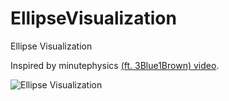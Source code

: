 # EllipseVisualization
Ellipse Visualization

Inspired by minutephysics [(ft. 3Blue1Brown) video](https://www.youtube.com/watch?v=xdIjYBtnvZU).

![Ellipse Visualization](https://xfx.net/stackoverflow/EllipseVisualization/ev-01.png)
